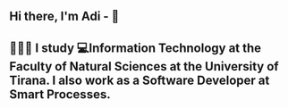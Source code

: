 ## Hi there, I'm Adi -  👋


## 📘📗📕 I study 💻Information Technology at the Faculty of Natural Sciences at the University of Tirana. I also work as a Software Developer at Smart Processes.

